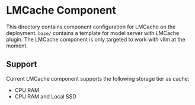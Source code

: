 # LMCache Component

This directory contains component configuration for LMCache on the deployment. `base/` contains a template for model server with LMCache plugin. The LMCache component is only targeted to work with vllm at the moment.

## Support
Current LMCache component supports the following storage tier as cache:

- CPU RAM
- CPU RAM and Local SSD
